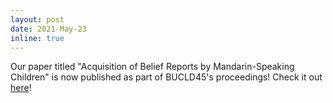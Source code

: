 ```yaml
---
layout: post
date: 2021-May-23 
inline: true
---
```


Our paper titled "Acquisition of Belief Reports by Mandarin-Speaking Children" is now published as part of BUCLD45's proceedings! Check it out [here](http://www.lingref.com/bucld/45/BUCLD45-23.pdf)!